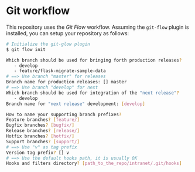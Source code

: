 
# Git workflow

This repository uses the *Git Flow* workflow. Assuming the `git-flow` plugin is installed, you can 
setup your repository as follows:

```bash
# Initialize the git-glow plugin
$ git flow init

Which branch should be used for bringing forth production releases?
   - develop
   - feature/flask-migrate-sample-data
# ==> Use branch "master" for releases
Branch name for production releases: [] master
# ==> Use branch "develop" for next 
Which branch should be used for integration of the "next release"?
   - develop
Branch name for "next release" development: [develop]

How to name your supporting branch prefixes?
Feature branches? [feature/]
Bugfix branches? [bugfix/]
Release branches? [release/]
Hotfix branches? [hotfix/]
Support branches? [support/]
# ==> Use "v" as tag prefix
Version tag prefix? [] v
# ==> Use the default hooks path, it is usually OK
Hooks and filters directory? [path_to_the_repo/intranet/.git/hooks]
```
